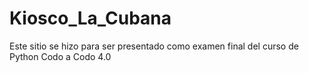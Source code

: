 # Kiosco_La_Cubana
Este sitio se hizo para ser presentado como examen final del curso de Python Codo a Codo 4.0
